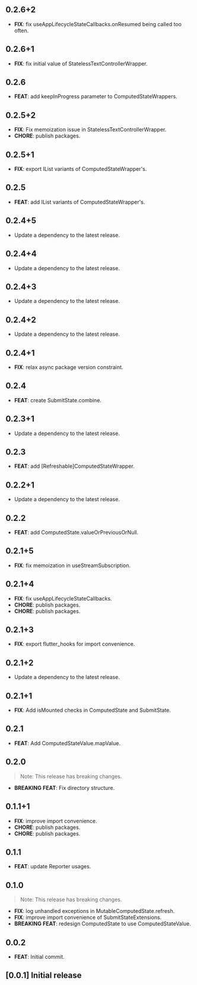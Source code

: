 ## 0.2.6+2

 - **FIX**: fix useAppLifecycleStateCallbacks.onResumed being called too often.

## 0.2.6+1

 - **FIX**: fix initial value of StatelessTextControllerWrapper.

## 0.2.6

 - **FEAT**: add keepInProgress parameter to ComputedStateWrappers.

## 0.2.5+2

 - **FIX**: Fix memoization issue in StatelessTextControllerWrapper.
 - **CHORE**: publish packages.

## 0.2.5+1

 - **FIX**: export IList variants of ComputedStateWrapper's.

## 0.2.5

 - **FEAT**: add IList variants of ComputedStateWrapper's.

## 0.2.4+5

 - Update a dependency to the latest release.

## 0.2.4+4

 - Update a dependency to the latest release.

## 0.2.4+3

 - Update a dependency to the latest release.

## 0.2.4+2

 - Update a dependency to the latest release.

## 0.2.4+1

 - **FIX**: relax async package version constraint.

## 0.2.4

 - **FEAT**: create SubmitState.combine.

## 0.2.3+1

 - Update a dependency to the latest release.

## 0.2.3

 - **FEAT**: add [Refreshable]ComputedStateWrapper.

## 0.2.2+1

 - Update a dependency to the latest release.

## 0.2.2

 - **FEAT**: add ComputedState.valueOrPreviousOrNull.

## 0.2.1+5

 - **FIX**: fix memoization in useStreamSubscription.

## 0.2.1+4

 - **FIX**: fix useAppLifecycleStateCallbacks.
 - **CHORE**: publish packages.
 - **CHORE**: publish packages.

## 0.2.1+3

 - **FIX**: export flutter_hooks for import convenience.

## 0.2.1+2

 - Update a dependency to the latest release.

## 0.2.1+1

 - **FIX**: Add isMounted checks in ComputedState and SubmitState.

## 0.2.1

 - **FEAT**: Add ComputedStateValue.mapValue.

## 0.2.0

> Note: This release has breaking changes.

 - **BREAKING** **FEAT**: Fix directory structure.

## 0.1.1+1

 - **FIX**: improve import convenience.
 - **CHORE**: publish packages.
 - **CHORE**: publish packages.

## 0.1.1

 - **FEAT**: update Reporter usages.

## 0.1.0

> Note: This release has breaking changes.

 - **FIX**: log unhandled exceptions in MutableComputedState.refresh.
 - **FIX**: improve import convenience of SubmitStateExtensions.
 - **BREAKING** **FEAT**: redesign ComputedState to use ComputedStateValue.

## 0.0.2

 - **FEAT**: Initial commit.

## [0.0.1] Initial release